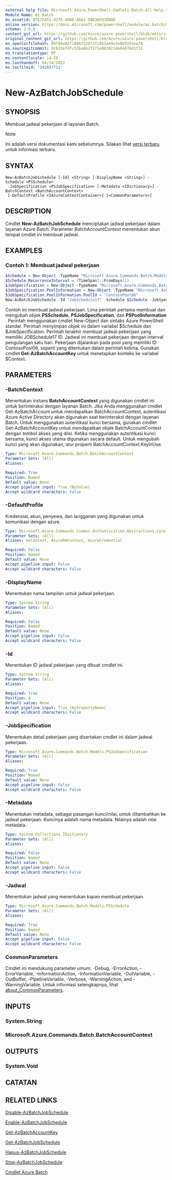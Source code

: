 ```yaml
---
external help file: Microsoft.Azure.PowerShell.Cmdlets.Batch.dll-Help.xml
Module Name: Az.Batch
ms.assetid: 87E7FA51-427E-4DB8-A6A2-D8638FD3DB8B
online version: https://docs.microsoft.com/powershell/module/az.batch/new-azbatchjobschedule
schema: 2.0.0
content_git_url: https://github.com/Azure/azure-powershell/blob/main/src/Batch/Batch/help/New-AzBatchJobSchedule.md
original_content_git_url: https://github.com/Azure/azure-powershell/blob/main/src/Batch/Batch/help/New-AzBatchJobSchedule.md
ms.openlocfilehash: 89f88e82f1886fd28f3fc053a44e2e0b9193ea78
ms.sourcegitcommit: dcb33efdfc53ba0b2f271e883021de84878d1f31
ms.translationtype: MT
ms.contentlocale: id-ID
ms.lasthandoff: 04/14/2022
ms.locfileid: "142037711"
---
```

# New-AzBatchJobSchedule

## SYNOPSIS
Membuat jadwal pekerjaan di layanan Batch.

> [!NOTE]
>Ini adalah versi dokumentasi kami sebelumnya. Silakan lihat [versi terbaru](/powershell/module/az.batch/new-azbatchjobschedule) untuk informasi terbaru.

## SYNTAX

```
New-AzBatchJobSchedule [-Id] <String> [-DisplayName <String>] -Schedule <PSSchedule>
 -JobSpecification <PSJobSpecification> [-Metadata <IDictionary>] -BatchContext <BatchAccountContext>
 [-DefaultProfile <IAzureContextContainer>] [<CommonParameters>]
```

## DESCRIPTION
Cmdlet **New-AzBatchJobSchedule** menciptakan jadwal pekerjaan dalam layanan Azure Batch.
Parameter *BatchAccountContext* menentukan akun tempat cmdlet ini membuat jadwal.

## EXAMPLES

### Contoh 1: Membuat jadwal pekerjaan
```powershell
$Schedule = New-Object -TypeName "Microsoft.Azure.Commands.Batch.Models.PSSchedule"
$Schedule.RecurrenceInterval = [TimeSpan]::FromDays(1)
$JobSpecification = New-Object -TypeName "Microsoft.Azure.Commands.Batch.Models.PSJobSpecification"
$JobSpecification.PoolInformation = New-Object -TypeName "Microsoft.Azure.Commands.Batch.Models.PSPoolInformation"
$JobSpecification.PoolInformation.PoolId = "ContosoPool06"
New-AzBatchJobSchedule -Id "JobSchedule17" -Schedule $Schedule -JobSpecification $JobSpecification -BatchContext $Context
```

Contoh ini membuat jadwal pekerjaan.
Lima perintah pertama membuat dan mengubah objek **PSSchedule**, **PSJobSpecification**, dan **PSPoolInformation** .
Perintah menggunakan cmdlet New-Object dan sintaks Azure PowerShell standar.
Perintah menyimpan objek ini dalam variabel $Schedule dan $JobSpecification.
Perintah terakhir membuat jadwal pekerjaan yang memiliki JOBSchedule17 ID.
Jadwal ini membuat pekerjaan dengan interval pengulangan satu hari.
Pekerjaan dijalankan pada pool yang memiliki ID ContosoPool06, seperti yang ditentukan dalam perintah kelima.
Gunakan cmdlet **Get-AzBatchAccountKey** untuk menetapkan konteks ke variabel $Context.

## PARAMETERS

### -BatchContext
Menentukan instans **BatchAccountContext** yang digunakan cmdlet ini untuk berinteraksi dengan layanan Batch.
Jika Anda menggunakan cmdlet Get-AzBatchAccount untuk mendapatkan BatchAccountContext, autentikasi Azure Active Directory akan digunakan saat berinteraksi dengan layanan Batch. Untuk menggunakan autentikasi kunci bersama, gunakan cmdlet Get-AzBatchAccountKey untuk mendapatkan objek BatchAccountContext dengan tombol akses yang diisi. Ketika menggunakan autentikasi kunci bersama, kunci akses utama digunakan secara default. Untuk mengubah kunci yang akan digunakan, atur properti BatchAccountContext.KeyInUse.

```yaml
Type: Microsoft.Azure.Commands.Batch.BatchAccountContext
Parameter Sets: (All)
Aliases:

Required: True
Position: Named
Default value: None
Accept pipeline input: True (ByValue)
Accept wildcard characters: False
```

### -DefaultProfile
Kredensial, akun, penyewa, dan langganan yang digunakan untuk komunikasi dengan azure.

```yaml
Type: Microsoft.Azure.Commands.Common.Authentication.Abstractions.Core.IAzureContextContainer
Parameter Sets: (All)
Aliases: AzContext, AzureRmContext, AzureCredential

Required: False
Position: Named
Default value: None
Accept pipeline input: False
Accept wildcard characters: False
```

### -DisplayName
Menentukan nama tampilan untuk jadwal pekerjaan.

```yaml
Type: System.String
Parameter Sets: (All)
Aliases:

Required: False
Position: Named
Default value: None
Accept pipeline input: False
Accept wildcard characters: False
```

### -Id
Menentukan ID jadwal pekerjaan yang dibuat cmdlet ini.

```yaml
Type: System.String
Parameter Sets: (All)
Aliases:

Required: True
Position: 0
Default value: None
Accept pipeline input: True (ByPropertyName)
Accept wildcard characters: False
```

### -JobSpecification
Menentukan detail pekerjaan yang disertakan cmdlet ini dalam jadwal pekerjaan.

```yaml
Type: Microsoft.Azure.Commands.Batch.Models.PSJobSpecification
Parameter Sets: (All)
Aliases:

Required: True
Position: Named
Default value: None
Accept pipeline input: False
Accept wildcard characters: False
```

### -Metadata
Menentukan metadata, sebagai pasangan kunci/nilai, untuk ditambahkan ke jadwal pekerjaan.
Kuncinya adalah nama metadata.
Nilainya adalah nilai metadata.

```yaml
Type: System.Collections.IDictionary
Parameter Sets: (All)
Aliases:

Required: False
Position: Named
Default value: None
Accept pipeline input: False
Accept wildcard characters: False
```

### -Jadwal
Menentukan jadwal yang menentukan kapan membuat pekerjaan.

```yaml
Type: Microsoft.Azure.Commands.Batch.Models.PSSchedule
Parameter Sets: (All)
Aliases:

Required: True
Position: Named
Default value: None
Accept pipeline input: False
Accept wildcard characters: False
```

### CommonParameters
Cmdlet ini mendukung parameter umum: -Debug, -ErrorAction, -ErrorVariable, -InformationAction, -InformationVariable, -OutVariable, -OutBuffer, -PipelineVariable, -Verbose, -WarningAction, and -WarningVariable. Untuk informasi selengkapnya, lihat [about_CommonParameters](http://go.microsoft.com/fwlink/?LinkID=113216).

## INPUTS

### System.String

### Microsoft.Azure.Commands.Batch.BatchAccountContext

## OUTPUTS

### System.Void

## CATATAN

## RELATED LINKS

[Disable-AzBatchJobSchedule](./Disable-AzBatchJobSchedule.md)

[Enable-AzBatchJobSchedule](./Enable-AzBatchJobSchedule.md)

[Get-AzBatchAccountKey](./Get-AzBatchAccountKey.md)

[Get-AzBatchJobSchedule](./Get-AzBatchJobSchedule.md)

[Hapus-AzBatchJobSchedule](./Remove-AzBatchJobSchedule.md)

[Stop-AzBatchJobSchedule](./Stop-AzBatchJobSchedule.md)

[Cmdlet Azure Batch](/powershell/module/Az.Batch/)
